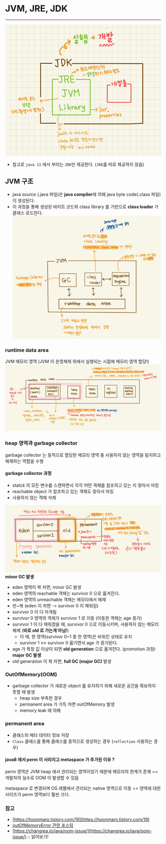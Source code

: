 # JVM, JRE, JDK

---

![](../images/java-jvm-jre-jdk.jpg)

- 참고로 `java 11` 에서 부터는 `JDK`만 제공한다. (`JRE`를 따로 제공하지 않음)

## JVM 구조
- java source (.java 파일)은 **java compiler**에 의해 java byte code(.class 파일) 이 생성된다.
- 이 과정을 통해 생성된 바이트 코드와 class library 를 기반으로 **class loader** 가 클래스 로드한다.
![](../images/java-jvm.jpg)

### runtime data area
JVM 메모리 영역 (JVM 이 운영체제 위에서 실행되는 시점에 메모리 영역 할당!)
![](../images/java-runtime-data-area.jpg)

### heap 영역과 garbage collector
garbage collector 는 동적으로 할당한 메모리 영역 중 사용하지 않는 영역을 탐지하고 해제하는 역할을 수행

#### garbage collector 과정
- statck 의 모든 변수를 스캔하면서 각각 어떤 객체를 참조하고 있는 지 찾아서 마킹
- reachable object 가 참조하고 있는 객체도 찾아서 마킹
- 사용하지 않는 객체 삭제

![](../images/java-jvm-heap.jpg)
**minor GC 발생**
- eden 영역이 꽉 차면, minor GC 발생
- eden 영역의 reachable 객체는 survivor 0 으로 옮겨진다.
- eden 영역의 unreachable 객체는 메모리에서 해제
- 반~복 (eden 이 차면 -> survivor 0 이 채워짐)
- survivor 0 이 다 차게됨
- survivor 0 영역의 객체가 survivor 1 로 이동 (이동한 객체는 age 증가)
- survivor 1 이 다 채워졌을 때, survivor 0 으로 이동시키며, 사용하지 않는 메모리 해제 (**바로 old 로 가는게 아님!**)
    - 이 때, 한 영역(survivor 0~1 중 한 영역)은 비워진 상태로 유지
    - survivor 1 <-> survivor 0 옮기면서 age 가 증가된다.
- age 가 특정 값 이상이 되면 **old generation** 으로 옮겨진다. (promotion 과정)
**major GC 발생**
- old generation 이 꽉 차면, **full GC (major GC)** 발생

### OutOfMemory(OOM)
- garbage collector 가 새로운 object 를 유지하기 위해 새로운 공간을 확보하지 못할 때 발생
  - heap size 부족한 경우
  - permanent area 가 가득 차면 outOfMemory 발생
  - memory leak 에 의해

### permanent area
- 클래스의 메타 데이터 정보 저장
- `Class` 클래스를 통해 클래스를 동적으로 생성하는 경우 (`reflection` 사용하는 경우)

#### java8 에서 perm 이 사라지고 metaspace 가 추가된 이유 ?
perm 영역은 JVM heap 에서 관리되는 영역이었기 때문에 메모리의 한계가 존재 => 개발자의 실수로 OOM 이 발생할 수 있음

metaspace 로 변경되며 OS 레벨에서 관리되는 native 영역으로 이동 => 영역에 대한 사이즈가 perm 영역보다 훨씬 크다.

### 참고
- [https://hoonmaro.tistory.com/19](https://hoonmaro.tistory.com/19)
- [outOfMemoryError 관련 포스팅](https://www.nextree.co.kr/p3878/)
- [https://changrea.io/java/oom-issue/](https://changrea.io/java/oom-issue/) :: 읽어보기!